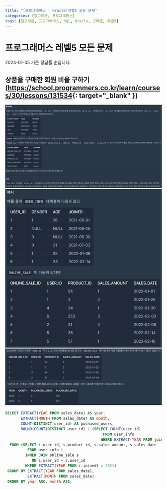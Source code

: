 ```yaml
---
title: "[프로그래머스 | Oracle]레벨5 모든 문제"
categories: [알고리즘, 프로그래머스]
tags: [알고리즘, 프로그래머스, SQL, Oracle, 오라클, 레벨5]
---
```


# 프로그래머스 레벨5 모든 문제

2024-01-05 기준 정답률 순입니다.

## 상품을 구매한 회원 비율 구하기(<https://school.programmers.co.kr/learn/courses/30/lessons/131534>{: target="_blank" })

![보호소에서 중성화한 동물(1)](/assets/img/posts/algorithm/programmers/sql/oracle/level-5/상품을-구매한-회원-비율-구하기(1).png)
![보호소에서 중성화한 동물(2)](/assets/img/posts/algorithm/programmers/sql/oracle/level-5/상품을-구매한-회원-비율-구하기(2).png)
![보호소에서 중성화한 동물(3)](/assets/img/posts/algorithm/programmers/sql/oracle/level-5/상품을-구매한-회원-비율-구하기(3).png)

```sql
SELECT EXTRACT(YEAR FROM sales_date) AS year,
       EXTRACT(MONTH FROM sales_date) AS month,
       COUNT(DISTINCT user_id) AS puchased_users,
       ROUND(COUNT(DISTINCT user_id) / (SELECT COUNT(user_id)
                                            FROM user_info
                                           WHERE EXTRACT(YEAR FROM joined) = 2021), 1) AS puchased_ratio
  FROM (SELECT i.user_id, s.product_id, s.sales_amount, s.sales_date
          FROM user_info i
         INNER JOIN online_sale s
            ON i.user_id = s.user_id
         WHERE EXTRACT(YEAR FROM i.joined) = 2021)
 GROUP BY EXTRACT(YEAR FROM sales_date),
          EXTRACT(MONTH FROM sales_date)
 ORDER BY year ASC, month ASC;
```